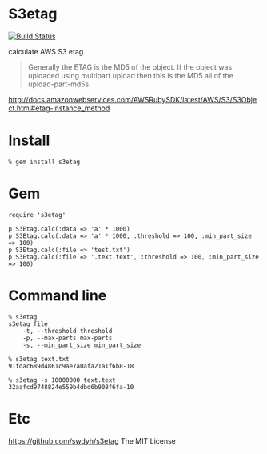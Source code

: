 # S3etag

[![Build Status](https://secure.travis-ci.org/swdyh/s3etag.png?branch=master)](http://travis-ci.org/swdyh/s3etag)

calculate AWS S3 etag

> Generally the ETAG is the MD5 of the object. If the object was uploaded using multipart upload then this is the MD5 all of the upload-part-md5s.

http://docs.amazonwebservices.com/AWSRubySDK/latest/AWS/S3/S3Object.html#etag-instance_method

# Install

    % gem install s3etag

# Gem

    require 's3etag'

    p S3Etag.calc(:data => 'a' * 1000)
    p S3Etag.calc(:data => 'a' * 1000, :threshold => 100, :min_part_size => 100)
    p S3Etag.calc(:file => 'test.txt')
    p S3Etag.calc(:file => '.text.text', :threshold => 100, :min_part_size => 100)

# Command line

    % s3etag
    s3etag file
        -t, --threshold threshold
        -p, --max-parts max-parts
        -s, --min_part_size min_part_size

    % s3etag text.txt
    91fdac689d4861c9ae7a0afa21a1f6b8-18

    % s3etag -s 10000000 text.text
    32aafcd9748824e559b4dbd6b908f6fa-10


# Etc

https://github.com/swdyh/s3etag
The MIT License

